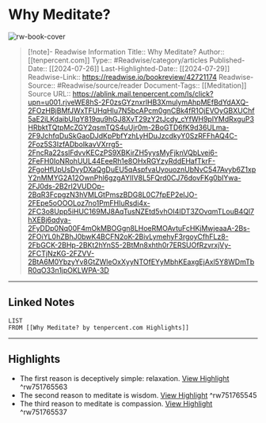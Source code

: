 # Why Meditate?

![rw-book-cover](https://cdn.prod.website-files.com/62cedc1395c80f1b5caa8dc2/66a41f035a3c62266b02b2b4_why%20meditate-%20-%20Email.png)
<br>
>[!note]- Readwise Information
>Title:: Why Meditate?
>Author:: [[tenpercent.com]]
>Type:: #Readwise/category/articles
>Published-Date:: [[2024-07-26]]
>Last-Highlighted-Date:: [[2024-07-29]]
>Readwise-Link:: https://readwise.io/bookreview/42721174
>Readwise-Source:: #Readwise/source/reader
>Document-Tags:: [[Meditation]] 
>Source URL:: https://ablink.mail.tenpercent.com/ls/click?upn=u001.rjveWE8hS-2F0zsGYznxrlHB3XmulymAhpMEfBdYdAXQ-2FOzHBjBMfJWxTFUHqHlu7N5bcAPcm0gnCBk4fR1OjEVOyGBXUChf5aE2iLKdaibUIqY819qu9hGJ8XvT29zY2tJcdy_cYfWH9plYMdRxguP3HRbktTQtpMcZGY2qsmTQS4uUjr0m-2BoGTD6fK9d36ULma-2F9JchfqDuSkGaoDJdKpPbfYzhLyHDuJzcdkyY0SzRFFhAQ4C-2Foz5S3IzfADboIkavVXrrg5-2FncRa22sslFdvvKECzPS9XBKirZH5yysMyFjknVQbLvei6-2FeFH0IoNRohUUL44EeeRh1e8OHxRGYzyRddEHafTkrF-2FgoHfUpUsDvyDXaQgDuEU5qAspfvaUyouoznUbNvC547Avyb6Z1xpY2nMMYG2A12OwnPhl6gzgAYIIV8L5FQrd0CJ76dovFKg0bIYwa-2FJ0ds-2B2rI2VUDOp-2BqR3FcpgzN3hVMLGtPmszBDG8L0C7fpEP2eIJO-2FEpe5oOOOLoz7no1PmFHIuRsdi4x-2FC3o8Upp5iHUC169MJ8AqTusNZEtd5vhOI4IDT3ZOvqmTLouB4Ql7hXEBj6qdya-2FyDDp0Nq00F4mOkMBOGgn8LHoeRMOAvtuFcHKjMwjeaaA-2Bs-2FOiYL0hZBhJ0bwK4BCFN2oK-2BivLymehyF3rgoyCfhFLz8-2FbGCK-2BHp-2BKt2hYnS5-2BtMn8xhth0r7ERSUOfRzvrxjVy-2FCTjNzKG-2FZVV-2BtA6M0YbzyYv8GtZWleOxXyyNTOfEYyMbhKEaxgEjAxl5Y8WDmTbR0qO33n1jpOKLWPA-3D
--- 

## Linked Notes
```dataview
LIST
FROM [[Why Meditate? by tenpercent.com Highlights]]
```

---

## Highlights
- The first reason is deceptively simple: relaxation. [View Highlight](https://readwise.io/open/751765563) ^rw751765563
- The second reason to meditate is wisdom. [View Highlight](https://readwise.io/open/751765545) ^rw751765545
- The third reason to meditate is compassion. [View Highlight](https://readwise.io/open/751765537) ^rw751765537
